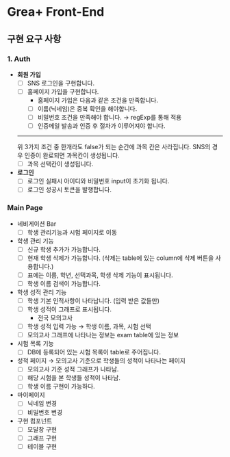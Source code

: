 # Grea+ Front-End

## 구현 요구 사항

### 1. Auth

- **회원 가입**
  - [ ] SNS 로그인을 구현합니다.
  - [ ] 홈페이지 가입을 구현합니다.
    - 홈페이지 가입은 다음과 같은 조건을 만족합니다.
    - [ ] 이름(닉네임)은 중복 확인을 해야합니다.
    - [ ] 비밀번호 조건을 만족해야 합니다. → regExp를 통해 적용
    - [ ] 인증메일 발송과 인증 후 절차가 이루어져야 합니다.
  ***
  위 3가지 조건 중 한개라도 false가 되는 순간에 과목 칸은 사라집니다. SNS의 경우 인증이 완료되면 과목칸이 생성됩니다.
  - [ ] 과목 선택칸이 생성됩니다.
- **로그인**
  - [ ] 로그인 실패시 아이디와 비밀번호 input이 초기화 됩니다.
  - [ ] 로그인 성공시 토큰을 발행합니다.

### Main Page

- 네비게이션 Bar
  - [ ] 학생 관리기능과 시험 페이지로 이동
- 학생 관리 기능
  - [ ] 신규 학생 추가가 가능합니다.
  - [ ] 현재 학생 삭제가 가능합니다. (삭제는 table에 있는 column에 삭제 버튼을 사용합니다.)
  - [ ] 표에는 이름, 학년, 선택과목, 학생 삭제 기능이 표시됩니다.
  - [ ] 학생 이름 검색이 가능합니다.
- 학생 성적 관리 기능
  - [ ] 학생 기본 인적사항이 나타납니다. (입력 받은 값들만)
  - [ ] 학생 성적이 그래프로 표시됩니다.
    - 전국 모의고사
  - [ ] 학생 성적 입력 가능 → 학생 이름, 과목, 시험 선택
  - [ ] 모의고사 그래프에 나타나는 정보는 exam table에 있는 정보
- 시험 목록 기능
  - [ ] DB에 등록되어 있는 시험 목록이 table로 주어집니다.
- 성적 페이지 → 모의고사 기준으로 학생들의 성적이 나타나는 페이지
  - [ ] 모의고사 기준 성적 그래프가 나타남.
  - [ ] 해당 시험을 본 학생들 성적이 나타남.
  - [ ] 학생 이름 구현이 가능하다.
- 마이페이지
  - [ ] 닉네임 변경
  - [ ] 비밀번호 변경
- 구현 컴포넌트
  - [ ] 모달창 구현
  - [ ] 그래프 구현
  - [ ] 테이블 구현
